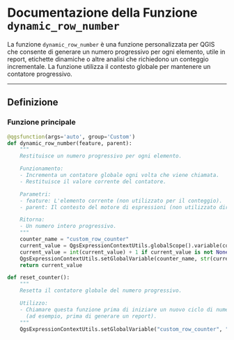 # Documentazione della Funzione `dynamic_row_number`

La funzione `dynamic_row_number` è una funzione personalizzata per QGIS che consente di generare un numero progressivo per ogni elemento, utile in report, etichette dinamiche o altre analisi che richiedono un conteggio incrementale. La funzione utilizza il contesto globale per mantenere un contatore progressivo.

---

## **Definizione**

### Funzione principale
```python
@qgsfunction(args='auto', group='Custom')
def dynamic_row_number(feature, parent):
    """
    Restituisce un numero progressivo per ogni elemento.

    Funzionamento:
    - Incrementa un contatore globale ogni volta che viene chiamata.
    - Restituisce il valore corrente del contatore.

    Parametri:
    - feature: L'elemento corrente (non utilizzato per il conteggio).
    - parent: Il contesto del motore di espressioni (non utilizzato direttamente).

    Ritorna:
    - Un numero intero progressivo.
    """
    counter_name = "custom_row_counter"
    current_value = QgsExpressionContextUtils.globalScope().variable(counter_name)
    current_value = int(current_value) + 1 if current_value is not None else 1
    QgsExpressionContextUtils.setGlobalVariable(counter_name, str(current_value))
    return current_value

def reset_counter():
    """
    Resetta il contatore globale del numero progressivo.

    Utilizzo:
    - Chiamare questa funzione prima di iniziare un nuovo ciclo di numerazione
      (ad esempio, prima di generare un report).
    """
    QgsExpressionContextUtils.setGlobalVariable("custom_row_counter", "0")

```
